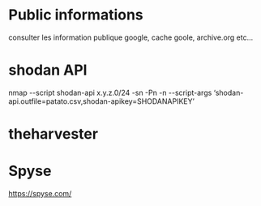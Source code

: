 # Public informations
consulter les information publique
google, cache goole, archive.org etc...

# shodan API
nmap --script shodan-api x.y.z.0/24 -sn -Pn -n --script-args ‘shodan-api.outfile=patato.csv,shodan-apikey=SHODANAPIKEY’

# theharvester

# Spyse
https://spyse.com/